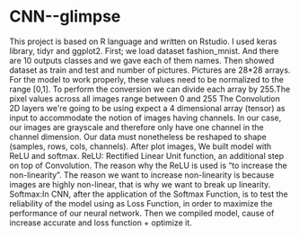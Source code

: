 # CNN--glimpse
This project is based on R language and written on Rstudio. I used keras library, tidyr and ggplot2.
First;  we load dataset fashion_mnist. And there are 10 outputs classes and we gave each of them names.
Then showed dataset as train and test and number of pictures. Pictures are 28*28 arrays.
For the model to work properly, these values need to be normalized to the range [0,1]. To perform the conversion we can divide each array by 255.The pixel values across all images range between 0 and 255
The Convolution 2D layers we're going to be using expect a 4 dimensional array (tensor) as input to accommodate the notion of images having channels. In our case, our images are grayscale and therefore only have one channel in the channel dimension. Our data must nonetheless be reshaped to shape (samples, rows, cols, channels). 
After plot images,
We built model with ReLU and softmax. 
ReLU: Rectified Linear Unit function, an additional step on top of Convolution. The reason why the ReLU is used is “to increase the non-linearity”.
The reason we want to increase non-linearity is because images are highly non-linear, that is why we want to break up linearity.
Softmax:In CNN, after the application of the Softmax Function, is to test the reliability of the model using as Loss Function, in order to maximize the performance of our neural network.
Then we compiled model, cause of increase accurate and loss function + optimize it.
